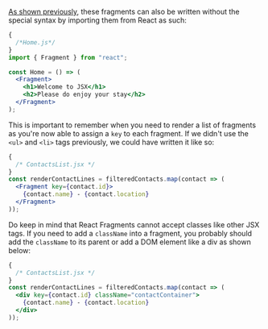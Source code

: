 [As shown previously](https://academy.bigbinary.com/learn-react/jsx-under-the-hood/root-elements-and-fragments),
these fragments can also be written without the special syntax by importing them
from React as such:

```jsx
{
  /*Home.js*/
}
import { Fragment } from "react";

const Home = () => (
  <Fragment>
    <h1>Welcome to JSX</h1>
    <h2>Please do enjoy your stay</h2>
  </Fragment>
);
```

This is important to remember when you need to render a list of fragments as
you're now able to assign a `key` to each fragment. If we didn't use the `<ul>`
and `<li>` tags previously, we could have written it like so:

```jsx
{
  /* ContactsList.jsx */
}
const renderContactLines = filteredContacts.map(contact => (
  <Fragment key={contact.id}>
    {contact.name} - {contact.location}
  </Fragment>
));
```

Do keep in mind that React Fragments cannot accept classes like other JSX tags.
If you need to add a `className` into a fragment, you probably should add the
`className` to its parent or add a DOM element like a div as shown below:

```jsx
{
  /* ContactsList.jsx */
}
const renderContactLines = filteredContacts.map(contact => (
  <div key={contact.id} className="contactContainer">
    {contact.name} - {contact.location}
  </div>
));
```
